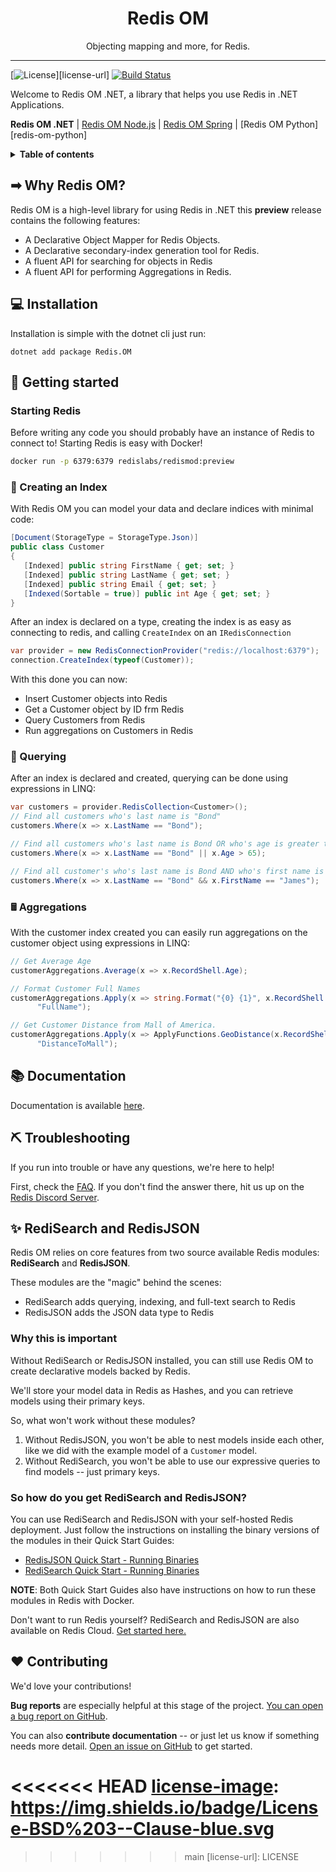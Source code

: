 <h1 align="center">Redis OM</h1>
<p align="center">
    <p align="center">
        Objecting mapping and more, for Redis.
    </p>
</p>

---

[![License][license-image]][license-url]
[![Build Status][ci-svg]][ci-url]

Welcome to Redis OM .NET, a library that helps you use Redis in .NET Applications.

**Redis OM .NET** | [Redis OM Node.js][redis-om-js] | [Redis OM Spring][redis-om-spring] | [Redis OM Python][redis-om-python]

<details>
  <summary><strong>Table of contents</strong></summary>

<!-- START doctoc generated TOC please keep comment here to allow auto update -->
<!-- DON'T EDIT THIS SECTION, INSTEAD RE-RUN doctoc TO UPDATE -->


- [➡ Why Redis OM?](#-why-redis-om)
- [💻 Installation](#-installation)
- [🏁 Getting started](#-getting-started)
  * [Starting Redis](#starting-redis)
  * [📇 Creating an Index](#-creating-an-index)
  * [🔎 Querying](#-querying)
  * [🖩 Aggregations](#-aggregations)
- [📚 Documentation](#-documentation)
- [⛏️ Troubleshooting](#-troubleshooting)
- [✨ RediSearch and RedisJSON](#-redisearch-and-redisjson)
  * [Why this is important](#why-this-is-important)
  * [So how do you get RediSearch and RedisJSON?](#so-how-do-you-get-redisearch-and-redisjson-)
- [❤️ Contributing](#-contributing)

<!-- END doctoc generated TOC please keep comment here to allow auto update -->

</details>

## ➡ Why Redis OM?

Redis OM is a high-level library for using Redis in .NET this **preview** release contains the following features:

* A Declarative Object Mapper for Redis Objects.
* A Declarative secondary-index generation tool for Redis.
* A fluent API for searching for objects in Redis
* A fluent API for performing Aggregations in Redis.

## 💻 Installation

Installation is simple with the dotnet cli just run:

```text
dotnet add package Redis.OM
```

## 🏁 Getting started

### Starting Redis

Before writing any code you should probably have an instance of Redis to connect to! Starting Redis is easy with Docker!

```sh
docker run -p 6379:6379 redislabs/redismod:preview
```

### 📇 Creating an Index

With Redis OM you can model your data and declare indices with minimal code:

```csharp
[Document(StorageType = StorageType.Json)]
public class Customer
{
   [Indexed] public string FirstName { get; set; }
   [Indexed] public string LastName { get; set; }
   [Indexed] public string Email { get; set; }
   [Indexed(Sortable = true)] public int Age { get; set; }
}
```

After an index is declared on a type, creating the index is as easy as connecting to redis, and calling `CreateIndex` on an `IRedisConnection`

```csharp
var provider = new RedisConnectionProvider("redis://localhost:6379");
connection.CreateIndex(typeof(Customer));
```

With this done you can now:

* Insert Customer objects into Redis
* Get a Customer object by ID frm Redis
* Query Customers from Redis
* Run aggregations on Customers in Redis

### 🔎 Querying 

After an index is declared and created, querying can be done using expressions in LINQ:

```csharp
var customers = provider.RedisCollection<Customer>();
// Find all customers who's last name is "Bond"
customers.Where(x => x.LastName == "Bond");

// Find all customers who's last name is Bond OR who's age is greater than 65
customers.Where(x => x.LastName == "Bond" || x.Age > 65);

// Find all customer's who's last name is Bond AND who's first name is James
customers.Where(x => x.LastName == "Bond" && x.FirstName == "James");
```

### 🖩 Aggregations

With the customer index created you can easily run aggregations on the customer object using expressions in LINQ:

```csharp
// Get Average Age
customerAggregations.Average(x => x.RecordShell.Age);

// Format Customer Full Names
customerAggregations.Apply(x => string.Format("{0} {1}", x.RecordShell.FirstName, x.RecordShell.LastName),
      "FullName");

// Get Customer Distance from Mall of America.
customerAggregations.Apply(x => ApplyFunctions.GeoDistance(x.RecordShell.Home, -93.241786, 44.853816),
      "DistanceToMall");
```

## 📚 Documentation

Documentation is available [here](docs/README.md).

## ⛏️ Troubleshooting

If you run into trouble or have any questions, we're here to help! 

First, check the [FAQ](docs/faq.md). If you don't find the answer there,
hit us up on the [Redis Discord Server](http://discord.gg/redis).

## ✨ RediSearch and RedisJSON

Redis OM relies on core features from two source available Redis modules: **RediSearch** and **RedisJSON**.

These modules are the "magic" behind the scenes:

* RediSearch adds querying, indexing, and full-text search to Redis
* RedisJSON adds the JSON data type to Redis

### Why this is important

Without RediSearch or RedisJSON installed, you can still use Redis OM to create declarative models backed by Redis.

We'll store your model data in Redis as Hashes, and you can retrieve models using their primary keys.

So, what won't work without these modules?

1. Without RedisJSON, you won't be able to nest models inside each other, like we did with the example model of a `Customer` model.
2. Without RediSearch, you won't be able to use our expressive queries to find models -- just primary keys.

### So how do you get RediSearch and RedisJSON?

You can use RediSearch and RedisJSON with your self-hosted Redis deployment. Just follow the instructions on installing the binary versions of the modules in their Quick Start Guides:

- [RedisJSON Quick Start - Running Binaries](https://oss.redis.com/redisjson/#download-and-running-binaries)
- [RediSearch Quick Start - Running Binaries](https://oss.redis.com/redisearch/Quick_Start/#download_and_running_binaries)

**NOTE**: Both Quick Start Guides also have instructions on how to run these modules in Redis with Docker.

Don't want to run Redis yourself? RediSearch and RedisJSON are also available on Redis Cloud. [Get started here.](https://redis.com/try-free/)

## ❤️ Contributing

We'd love your contributions!

**Bug reports** are especially helpful at this stage of the project. [You can open a bug report on GitHub](https://github.com/redis-developer/redis-developer-dotnet/issues/new).

You can also **contribute documentation** -- or just let us know if something needs more detail. [Open an issue on GitHub](https://github.com/redis-developer/redis-developer-dotnet/issues/new) to get started.

<!-- Badges -->

[ci-svg]: https://github.com/redis-developer/redis-developer-dotnet/actions/workflows/dotnet-core.yml/badge.svg
[ci-url]: https://github.com/redis-developer/redis-developer-dotnet/actions/workflows/dotnet-core.yml
<<<<<<< HEAD
[license-image]: https://img.shields.io/badge/License-BSD%203--Clause-blue.svg
=======
[license-image]: http://img.shields.io/badge/license-MIT-green.svg?style=flat-square
>>>>>>> main
[license-url]: LICENSE

<!-- Links -->

[redis-developer-website]: https://developer.redis.com
[redis-om-js]: https://github.com/redis-developer/redis-om-js
[redis-om-dotnet]: https://github.com/redis-developer/redis-om-dotnet
[redis-om-spring]: https://github.com/redis-developer/redis-om-spring
[redisearch-url]: https://oss.redis.com/redisearch/
[redis-json-url]: https://oss.redis.com/redisjson/
[pydantic-url]: https://github.com/samuelcolvin/pydantic
[ulid-url]: https://github.com/ulid/spec
